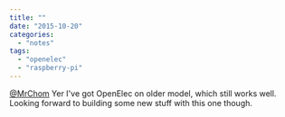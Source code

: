 ```yaml
---
title: ""
date: "2015-10-20"
categories: 
  - "notes"
tags: 
  - "openelec"
  - "raspberry-pi"
---
```


[@MrChom](https://twitter.com/MrChom) Yer I've got OpenElec on older model, which still works well. Looking forward to building some new stuff with this one though.

